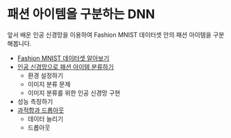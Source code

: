 # 패션 아이템을 구분하는 DNN

앞서 배운 인공 신경망을 이용하여 Fashion MNIST 데이터셋 안의 패션 아이템을 구분해봅니다.

* [Fashion MNIST 데이터셋 알아보기](fashion_mnist.ipynb)
* [인공 신경망으로 패션 아이템 분류하기](neural_network.ipynb)
    * 환경 설정하기
    * 이미지 분류 문제
    * 이미지 분류를 위한 인공 신경망 구현
* 성능 측정하기
* [과적합과 드롭아웃](overfitting_and_regularization.ipynb)
    * 데이터 늘리기
    * 드롭아웃
